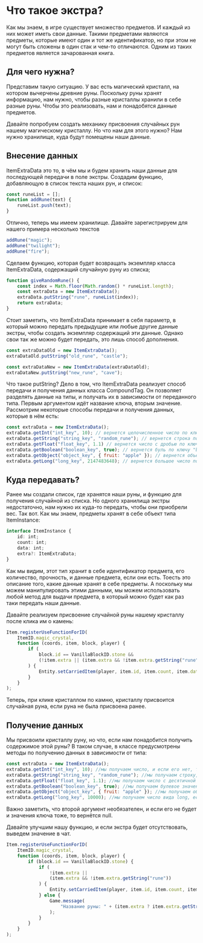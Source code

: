 # Что такое экстра?

Как мы знаем, в игре существует множество предметов. И каждый из них может иметь свои данные. Такими предметами являются предметы, которые имеют один и тот же идентификатор, но при этом не могут быть сложены в один стак и чем-то отличаются. Одним из таких предметов является зачарованная книга.

## Для чего нужна?

Представим такую ситуацию. У вас есть магический кристалл, на котором вычерчены древние руны. Поскольку руны хранят информацию, нам нужно, чтобы разные кристаллы хранили в себе разные руны. Чтобы это реализовать, нам и понадобятся данные предметов.

Давайте попробуем создать механику присвоения случайных рун нашему магическому кристаллу. Но что нам для этого нужно? Нам нужно хранилище, куда будут помещены наши данные.

## Внесение данных

ItemExtraData это то, в чём мы и будем хранить наши данные для последующей передачи в поле экстры.
Создадим функцию, добавляющую в список текста наших рун, и список:

```js
const runeList = [];
function addRune(text) {
    runeList.push(text);
}
```

Отлично, теперь мы имеем хранилище. Давайте зарегистрируем для нашего примера несколько текстов

```js
addRune("magic");
addRune("twilight");
addRune("fire");
```

Сделаем функцию, которая будет возвращать экземпляр класса ItemExtraData, содержащий случайную руну из списка;

```js
function giveRandomRune() {
    const index = Math.floor(Math.random() * runeList.length);
    const extraData = new ItemExtraData();
    extraData.putString("rune", runeList(index));
    return extraData;
}
```

Стоит заметить, что ItemExtraData принимает в себя параметр, в который можно передать предыдущие или любые другие данные экстры, чтобы создать экземпляр содержащий эти данные. Однако свои так же можно будет передать, это лишь способ дополнения.

```js
const extraDataOld = new ItemExtraData();
extraDataOld.putString("old_rune", "castle");

const extraDataNew = new ItemExtraData(extraDataOld);
extraDataNew.putString("new_rune", "cave");
```

Что такое putString? Дело в том, что ItemExtraData реализует способ передачи и получения данных класса CompoundTag.
Он позволяет разделять данные на типы, и получать их в зависимости от переданного типа.
Первым аргументом идёт название ключа, вторым значение.
Рассмотрим некоторые способы передачи и получения данных, которые в нём есть:

```js
const extraData = new ItemExtraData();
extraData.getInt("int_key", 10); // вернется целочисленное число по ключу "int_key", либо же 10 если его нет
extraData.getString("string_key", "random_rune"); // вернется строка по ключу "string_key", либо же "random_rune" если ее нет
extraData.getFloat("float_key", 1.1) // вернется число с дробью по ключу "float_key", либо же 1.1 если его нет
extraData.getBoolean("boolean_key", true); // вернется буль по ключу "boolean_key", либо же true если его нет
extraData.getObject("object_key", { fruit: "apple" }); // вернется объект по ключу "object_key", либо же приведенный объект если его нет
extraData.getLong("long_key", 2147483648); // вернется большое число по ключу "long_key", либо же  2147483648 если его нет
```

## Куда передавать?

Ранее мы создали список, где хранятся наши руны, и функцию для получения случайной из списка. Но одного хранилища экстры недостаточно, нам нужно их куда-то передать, чтобы они приобрели вес. Так вот.
Как мы знаем, предметы хранят в себе объект типа ItemInstance:

```ts
interface ItemInstance {
    id: int;
    count: int;
    data: int;
    extra?: ItemExtraData;
}
```

Как мы видим, этот тип хранит в себе идентификатор предмета, его количество, прочность, и данные предмета, если они есть.
Тоесть это описание того, какие данные хранят в себе предметы.
А поскольку мы можем манипулировать этими данными, мы можем использовать любой метод для выдачи предмета, в который можно будет как раз таки передать наши данные.

Давайте реализуем присвоение случайной руны нашему кристаллу после клика им о камень:

```js
Item.registerUseFunctionForID(
    ItemID.magic_crystal,
    function (coords, item, block, player) {
        if (
            block.id == VanillaBlockID.stone &&
            (!item.extra || (item.extra && !item.extra.getString("rune")))
        ) {
            Entity.setCarriedItem(player, item.id, item.count, item.data, giveRandomRune());
        }
    }
);
```

Теперь, при клике кристаллом по камню, кристаллу присвоится случайная руна, если руна не была присвоена ранее.

## Получение данных

Мы присвоили кристаллу руну, но что, если нам понадобится получить содержимое этой руны?
В таком случае, в классе предусмотрены методы по получению данных в зависимости от типа:

```js
const extraData = new ItemExtraData();
extraData.getInt("int_key", 10); //мы получаем число, и если его нет, то получим 10
extraData.getString("string_key", "random_rune"); //мы получаем строку, если её нет, то получим "random_rune"
extraData.getFloat("float_key", 1.1); //мы получаем число с десятичной частью, если его нет, то получим 1.1
extraData.getBoolean("boolean_key", true); //мы получаем булевое значение, если его нет, то получим true
extraData.getObject("object_key", { fruit: "apple" }); //мы получаем объект с данными, если его нет, то получим {fruit: "apple"}
extraData.getLong("long_key", 10000); //мы получаем число вида long, если его нет, то получим 10000
```

Важно заметить, что второй аргумент необязателен, и если его не будет и значения ключа тоже, то вернётся null.

Давайте улучшим нашу функцию, и если экстра будет отсутствовать, выведем значение в чат.

```js
Item.registerUseFunctionForID(
    ItemID.magic_crystal,
    function (coords, item, block, player) {
        if (block.id == VanillaBlockID.stone) {
            if (
                !item.extra ||
                (item.extra && !item.extra.getString("rune"))
            ) {
                Entity.setCarriedItem(player, item.id, item.count, item.data, giveRandomRune());
            } else {
                Game.message(
                    "Название руны: " + (item.extra ? item.extra.getString("rune") : "неизвестно")
                );
            }
        }
    }
);
```

<!-- TODO: Использование тегов -->
